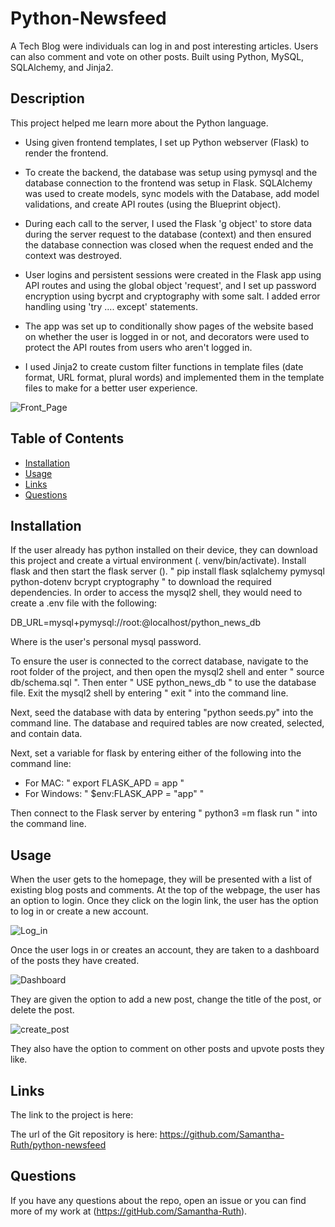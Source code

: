 # Python-Newsfeed
A Tech Blog were individuals can log in and post interesting articles. Users can also comment and vote on other posts. Built using Python, MySQL, SQLAlchemy, and Jinja2.

## Description

This project helped me learn more about the Python language. 

* Using given frontend templates, I set up Python webserver (Flask) to render the frontend.

* To create the backend, the database was setup using pymysql and the database connection to the frontend was setup in Flask. 
SQLAlchemy was used to create models, sync models with the Database, add model validations, and create API routes (using the Blueprint object). 

* During each call to the server, I used the Flask 'g object' to store data during the server request to the database (context) and then ensured the database connection was closed when the request ended and the context was destroyed.

* User logins and persistent sessions were created in the Flask app using API routes and using the global object 'request', and I set up password encryption using bycrpt and cryptography with some salt. I added error handling using 'try .... except' statements. 

* The app was set up to conditionally show pages of the website based on whether the user is logged in or not, and decorators were used to protect the API routes from users who aren't logged in. 

* I used Jinja2 to create custom filter functions in template files (date format, URL format, plural words) and implemented them in the template files to make for a better user experience. 



![Front_Page](https://github.com/Samantha-Ruth/Python-Newsfeed/assets/64170123/ff98f9a3-bfcb-405f-9fb6-c0e95296f92b)


## Table of Contents

* [Installation](#installation)
* [Usage](#usage)
* [Links](#links)
* [Questions](#questions)

## Installation

If the user already has python installed on their device, they can download this project and create a virtual environment (. venv/bin/activate). Install flask and then start the flask server ().
" pip install flask sqlalchemy pymysql python-dotenv bcrypt cryptography " to download the required dependencies. In order to access the mysql2 shell,  they would need to create a .env file with the following: 

DB_URL=mysql+pymysql://root:<password>@localhost/python_news_db
  
Where <password> is the user's personal mysql password. 
  
To ensure the user is connected to the correct database, navigate to the root folder of the project, and then open the mysql2 shell and enter " source db/schema.sql ".  Then enter " USE python_news_db " to use the database file. Exit the mysql2 shell by entering " exit " into the command line.

Next, seed the database with data by entering "python seeds.py" into the command line.  The database and required tables are now created, selected, and contain data.  
  
Next, set a variable for flask by entering either of the following into the command line: 
 * For MAC: " export FLASK_APD = app "
 * For Windows: " $env:FLASK_APP = "app" "
  
Then connect to the Flask server by entering " python3 =m flask run " into the command line. 


## Usage

When the user gets to the homepage, they will be presented with a list of existing blog posts and comments.  At the top of the webpage, the user has an option to login.  Once they click on the login link, the user has the option to log in or create a new account. 
  
  ![Log_in](https://github.com/Samantha-Ruth/Python-Newsfeed/assets/64170123/8cbc1227-9628-45fd-bf7b-a7ff6b7c4914)

  Once the user logs in or creates an account, they are taken to a dashboard of the posts they have created. 
  
  ![Dashboard](https://github.com/Samantha-Ruth/Python-Newsfeed/assets/64170123/756bc372-e4bb-48d1-89cf-94651742876f)

  They are given the option to add a new post, change the title of the post, or delete the post.  
  
  ![create_post](https://github.com/Samantha-Ruth/Python-Newsfeed/assets/64170123/9a802397-9f8b-4a91-bef1-d6957d4596a6)

  They also have the option to comment on other posts and upvote posts they like. 


## Links


The link to the project is here:

The url of the Git repository is here: https://github.com/Samantha-Ruth/python-newsfeed


## Questions

If you have any questions about the repo, open an issue or you can find more of my work at (https://gitHub.com/Samantha-Ruth).


